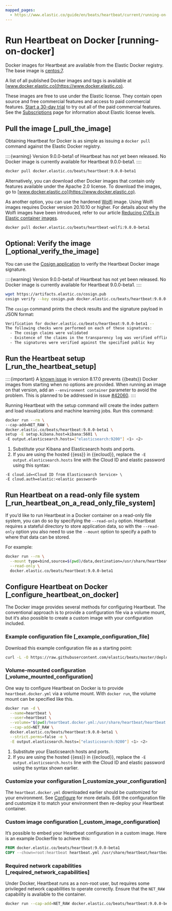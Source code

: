```yaml
---
mapped_pages:
  - https://www.elastic.co/guide/en/beats/heartbeat/current/running-on-docker.html
---
```


# Run Heartbeat on Docker [running-on-docker]

Docker images for Heartbeat are available from the Elastic Docker registry. The base image is [centos:7](https://hub.docker.com/_/centos/).

A list of all published Docker images and tags is available at [www.docker.elastic.co](https://www.docker.elastic.co).

These images are free to use under the Elastic license. They contain open source and free commercial features and access to paid commercial features. [Start a 30-day trial](docs-content://deploy-manage/license/manage-your-license-in-self-managed-cluster.md) to try out all of the paid commercial features. See the [Subscriptions](https://www.elastic.co/subscriptions) page for information about Elastic license levels.

## Pull the image [_pull_the_image]

Obtaining Heartbeat for Docker is as simple as issuing a `docker pull` command against the Elastic Docker registry.

::::{warning}
Version 9.0.0-beta1 of Heartbeat has not yet been released. No Docker image is currently available for Heartbeat 9.0.0-beta1.
::::


```sh
docker pull docker.elastic.co/beats/heartbeat:9.0.0-beta1
```

Alternatively, you can download other Docker images that contain only features available under the Apache 2.0 license. To download the images, go to [www.docker.elastic.co](https://www.docker.elastic.co).

As another option, you can use the hardened [Wolfi](https://wolfi.dev/) image. Using Wolfi images requires Docker version 20.10.10 or higher. For details about why the Wolfi images have been introduced, refer to our article [Reducing CVEs in Elastic container images](https://www.elastic.co/blog/reducing-cves-in-elastic-container-images).

```bash
docker pull docker.elastic.co/beats/heartbeat-wolfi:9.0.0-beta1
```


## Optional: Verify the image [_optional_verify_the_image]

You can use the [Cosign application](https://docs.sigstore.dev/cosign/installation/) to verify the Heartbeat Docker image signature.

::::{warning}
Version 9.0.0-beta1 of Heartbeat has not yet been released. No Docker image is currently available for Heartbeat 9.0.0-beta1.
::::


```sh
wget https://artifacts.elastic.co/cosign.pub
cosign verify --key cosign.pub docker.elastic.co/beats/heartbeat:9.0.0-beta1
```

The `cosign` command prints the check results and the signature payload in JSON format:

```sh
Verification for docker.elastic.co/beats/heartbeat:9.0.0-beta1 --
The following checks were performed on each of these signatures:
  - The cosign claims were validated
  - Existence of the claims in the transparency log was verified offline
  - The signatures were verified against the specified public key
```


## Run the Heartbeat setup [_run_the_heartbeat_setup]

::::{important}
A [known issue](https://github.com/elastic/beats/issues/42038) in version 8.17.0 prevents {{beats}} Docker images from starting when no options are provided. When running an image on that version, add an `--environment container` parameter to avoid the problem. This is planned to be addressed in issue [#42060](https://github.com/elastic/beats/pull/42060).
::::


Running Heartbeat with the setup command will create the index pattern and load visualizations and machine learning jobs.  Run this command:

```sh
docker run --rm \
--cap-add=NET_RAW \
docker.elastic.co/beats/heartbeat:9.0.0-beta1 \
setup -E setup.kibana.host=kibana:5601 \
-E output.elasticsearch.hosts=["elasticsearch:9200"] <1> <2>
```

1. Substitute your Kibana and Elasticsearch hosts and ports.
2. If you are using the hosted {{ess}} in {{ecloud}}, replace the `-E output.elasticsearch.hosts` line with the Cloud ID and elastic password using this syntax:


```shell
-E cloud.id=<Cloud ID from Elasticsearch Service> \
-E cloud.auth=elastic:<elastic password>
```


## Run Heartbeat on a read-only file system [_run_heartbeat_on_a_read_only_file_system]

If you’d like to run Heartbeat in a Docker container on a read-only file system, you can do so by specifying the `--read-only` option. Heartbeat requires a stateful directory to store application data, so with the `--read-only` option you also need to use the `--mount` option to specify a path to where that data can be stored.

For example:

```sh
docker run --rm \
  --mount type=bind,source=$(pwd)/data,destination=/usr/share/heartbeat/data \
  --read-only \
  docker.elastic.co/beats/heartbeat:9.0.0-beta1
```


## Configure Heartbeat on Docker [_configure_heartbeat_on_docker]

The Docker image provides several methods for configuring Heartbeat. The conventional approach is to provide a configuration file via a volume mount, but it’s also possible to create a custom image with your configuration included.

### Example configuration file [_example_configuration_file]

Download this example configuration file as a starting point:

```sh
curl -L -O https://raw.githubusercontent.com/elastic/beats/master/deploy/docker/heartbeat.docker.yml
```


### Volume-mounted configuration [_volume_mounted_configuration]

One way to configure Heartbeat on Docker is to provide `heartbeat.docker.yml` via a volume mount. With `docker run`, the volume mount can be specified like this.

```sh
docker run -d \
  --name=heartbeat \
  --user=heartbeat \
  --volume="$(pwd)/heartbeat.docker.yml:/usr/share/heartbeat/heartbeat.yml:ro" \
  --cap-add=NET_RAW \
  docker.elastic.co/beats/heartbeat:9.0.0-beta1 \
  --strict.perms=false -e \
  -E output.elasticsearch.hosts=["elasticsearch:9200"] <1> <2>
```

1. Substitute your Elasticsearch hosts and ports.
2. If you are using the hosted {{ess}} in {{ecloud}}, replace the `-E output.elasticsearch.hosts` line with the Cloud ID and elastic password using the syntax shown earlier.



### Customize your configuration [_customize_your_configuration]

The `heartbeat.docker.yml` downloaded earlier should be customized for your environment. See [Configure](/reference/heartbeat/configuring-howto-heartbeat.md) for more details. Edit the configuration file and customize it to match your environment then re-deploy your Heartbeat container.


### Custom image configuration [_custom_image_configuration]

It’s possible to embed your Heartbeat configuration in a custom image. Here is an example Dockerfile to achieve this:

```dockerfile
FROM docker.elastic.co/beats/heartbeat:9.0.0-beta1
COPY --chown=root:heartbeat heartbeat.yml /usr/share/heartbeat/heartbeat.yml
```


### Required network capabilities [_required_network_capabilities]

Under Docker, Heartbeat runs as a non-root user, but requires some privileged network capabilities to operate correctly. Ensure that the `NET_RAW` capability is available to the container.

```sh
docker run --cap-add=NET_RAW docker.elastic.co/beats/heartbeat:9.0.0-beta1
```



